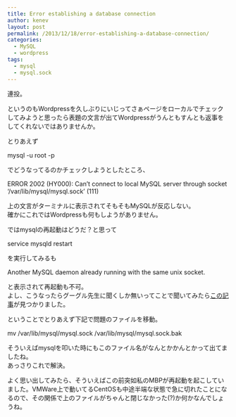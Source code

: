 ```yaml
---
title: Error establishing a database connection
author: kenev
layout: post
permalink: /2013/12/18/error-establishing-a-database-connection/
categories:
  - MySQL
  - wordpress
tags:
  - mysql
  - mysql.sock
---
```

連投。

というのもWordpressを久しぶりにいじってさぁページをローカルでチェックしてみようと思ったら表題の文言が出てWordpressがうんともすんとも返事をしてくれないではありませんか。

とりあえず

mysql -u root -p

でどうなってるのかチェックしようとしたところ、

ERROR 2002 (HY000): Can&#8217;t connect to local MySQL server through socket &#8216;/var/lib/mysql/mysql.sock&#8217; (111)

上の文言がターミナルに表示されてそもそもMySQLが反応しない。  
確かにこれではWordpressも何もしようがありません。

ではmysqlの再起動はどうだ？と思って

service mysqld restart

を実行してみるも

Another MySQL daemon already running with the same unix socket.

と表示されて再起動も不可。  
よし、こうなったらグーグル先生に聞くしか無いってことで聞いてみたら[この記事][1]が見つかりました。

ということでとりあえず下記で問題のファイルを移動。

mv /var/lib/mysql/mysql.sock /var/lib/mysql/mysql.sock.bak

そういえばmysqlを叩いた時にもこのファイル名がなんとかかんとかって出てましたね。  
あっさりこれで解決。

よく思い出してみたら、そういえばこの前突如私のMBPが再起動を起こしていました。VMWare上で動いてるCentOSも中途半端な状態で急に切れたことになるので、その関係で上のファイルがちゃんと閉じなかった(?)か何かなんでしょうね。

 [1]: http://fnya.cocolog-nifty.com/blog/2013/12/mysql-another-m.html